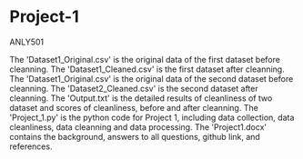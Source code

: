 # Project-1
ANLY501

The 'Dataset1_Original.csv' is the original data of the first dataset before cleanning.
The 'Dataset1_Cleaned.csv' is the first dataset after cleanning.
The 'Dataset1_Original.csv' is the original data of the second dataset before cleanning.
The 'Dataset2_Cleaned.csv' is the second dataset after cleanning.
The 'Output.txt' is the detailed results of cleanliness of two dataset and scores of cleanliness, before and after cleanning.
The 'Project_1.py' is the python code for Project 1, including data collection, data cleanliness, data cleanning and data processing.
The 'Project1.docx' contains the background, answers to all questions, github link, and references. 
